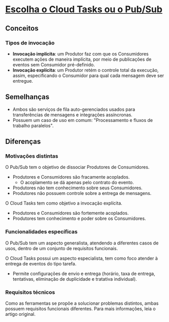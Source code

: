 # [Escolha o Cloud Tasks ou o Pub/Sub](https://cloud.google.com/tasks/docs/comp-pub-sub?hl=pt-br)

## Conceitos

### Tipos de invocação

- **Invocação implícita**: um Produtor faz com que os Consumidores executem ações de maneira implícita, por meio de publicações de eventos sem Consumidor pré-definido.
- **Invocação explícita**: um Produtor retém o controle total da execução, assim, especificando o Consumidor para qual cada mensagem deve ser entregue.

## Semelhanças

- Ambos são serviços de fila auto-gerenciados usados para transferências de mensagens e integrações assíncronas.
- Possuem um caso de uso em comum: "Processamento e fluxos de trabalho paralelos".

## Diferenças

### Motivações distintas

O Pub/Sub tem o objetivo de dissociar Produtores de Consumidores.
- Produtores e Consumidores são fracamente acoplados.
  - O acoplamento se dá apenas pelo contrato do evento.
- Produtores não tem conhecimento sobre seus Consumidores.
- Produtores não possuem controle sobre a entrega de mensagens.

O Cloud Tasks tem como objetivo a invocação explícita.
- Produtores e Consumidores são fortemente acoplados.
- Produtores tem conhecimento e poder sobre os Consumidores.

### Funcionalidades específicas

O Pub/Sub tem um aspecto generalista, atendendo a diferentes casos de usos, dentro de um conjunto de requisitos funcionais.


O Cloud Tasks possui um aspecto especialista, tem como foco atender à entrega de eventos do tipo tarefa.
  - Permite configurações de envio e entrega (horário, taxa de entrega, tentativas, eliminação de duplicidade e tratativa individual).

### Requisitos técnicos

Como as ferramentas se propõe a solucionar problemas distintos, ambas possuem requisitos funcionais diferentes. Para mais informações, leia o artigo original.